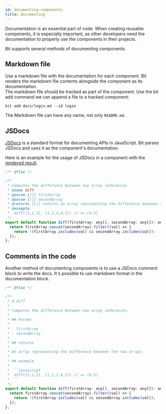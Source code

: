 ```yaml
---
id: documenting-components
title: Documenting
---
```


Documentation is an essential part of code. When creating reusable components, it is especially important, as other developers need the documentation to properly use the components in their projects.  

Bit supports several methods of documenting components.

## Markdown file

Use a markdown file with the documentation for each component. Bit renders the markdown file contents alongside the component as its documentation.  
The markdown file should be tracked as part of the component. Use the bit add command we can append a file to a tracked component:

```shell
bit add docs/login.md --id login
```

The Markdown file can have any name, not only `README.md`.

## JSDocs

[JSDocs](http://usejsdoc.org) is a standard format for documenting APIs in JavaScript. Bit parses JSDocs and uses it as the component's documentation.

Here is an example for the usage of JSDocs in a component with the [rendered result](https://bit.dev/bit/utils/array/diff).

```javascript
/** @flow */

/**
 * Computes the difference between two array references.
 * @name diff
 * @param {[]} firstArray
 * @param {[]} secondArray
 * @returns {[]} returns an array representing the difference between the two arrays
 * @example
 *  diff([1,2,3], [1,2,3,4,5]) // => [4,5]
 */
export default function diff(firstArray: any[], secondArray: any[]): any[] {
  return firstArray.concat(secondArray).filter((val) => {
    return !(firstArray.includes(val) && secondArray.includes(val));
  });
};
```

## Comments in the code  

Another method of documenting components is to use a JSDocs comment block to write the docs. It's possible to use markdown format in the documentation block.

```javascript
/** @flow */

/**
 * # diff
 *
 * Computes the difference between two array references.
 *
 * ## Params
 *
 * - firstArray
 * - secondArray
 *
 * ## returns
 *
 * An array representing the difference between the two arrays
 *
 * ## example
 *
 * ```javascript
 *  diff([1,2,3], [1,2,3,4,5]) // => [4,5]
 * ```
 */
export default function diff(firstArray: any[], secondArray: any[]): any[] {
  return firstArray.concat(secondArray).filter((val) => {
    return !(firstArray.includes(val) && secondArray.includes(val));
  });
};
```
